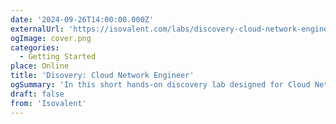 ```yaml
---
date: '2024-09-26T14:00:00.000Z'
externalUrl: 'https://isovalent.com/labs/discovery-cloud-network-engineer/?utm_source=website-cilium&utm_medium=referral&utm_campaign=cilium-enterprise'
ogImage: cover.png
categories:
  - Getting Started
place: Online
title: 'Disovery: Cloud Network Engineer'
ogSummary: 'In this short hands-on discovery lab designed for Cloud Network Engineers, you will learn, in 15 minutes, several Cilium networking features'
draft: false
from: 'Isovalent'
---
```

